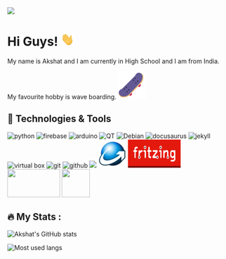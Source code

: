 <img src="./img/main.gif" align="centre">

# Hi Guys! <img src="./img/waving.gif" width=30 height=30>

My name is Akshat and I am currently in High School and I am from India.

My favourite hobby is wave boarding. ![](./img/skateboard.svg)

## 🔧 Technologies & Tools

![python](https://www.vectorlogo.zone/logos/python/python-icon.svg)
![firebase](https://www.vectorlogo.zone/logos/firebase/firebase-icon.svg)
![arduino](https://www.vectorlogo.zone/logos/arduino/arduino-ar21.svg)
![QT](https://www.vectorlogo.zone/logos/qtio/qtio-icon.svg)
![Debian](https://www.vectorlogo.zone/logos/debian/debian-icon.svg)
![docusaurus](https://www.vectorlogo.zone/logos/docusaurus/docusaurus-icon.svg)
![jekyll](https://www.vectorlogo.zone/logos/jekyllrb/jekyllrb-icon.svg)
![virtual box](https://www.vectorlogo.zone/logos/virtualbox/virtualbox-icon.svg)
![git](https://www.vectorlogo.zone/logos/git-scm/git-scm-icon.svg)
![github](https://www.vectorlogo.zone/logos/github/github-icon.svg)
<img src="https://cdn.jsdelivr.net/gh/devicons/devicon/icons/vscode/vscode-original.svg" height=64>
<img src="./img/Inno_Setup_icon.png" height=64>
<img src="https://raw.githubusercontent.com/JonDotsoy/Vector-Logo/master/Logos/fritzing/fritzing-breaboard.svg" height=64 width=120>
<img src="https://raw.githubusercontent.com/get-icon/geticon/master/icons/mdx.svg" height=64 width=120>
<img src="https://raw.githubusercontent.com/wappalyzer/wappalyzer/master/src/drivers/webextension/images/icons/vercel.svg" height=64 width=64>

## 🔥 My Stats :

![Akshat's GitHub stats](https://github-readme-stats.vercel.app/api?username=akshatchauhan18&count_private=true&show_icons=true&theme=tokyonight)

![Most used langs](https://github-readme-stats.vercel.app/api/top-langs?username=akshatchauhan18&show_icons=true&locale=en&layout=compact)
